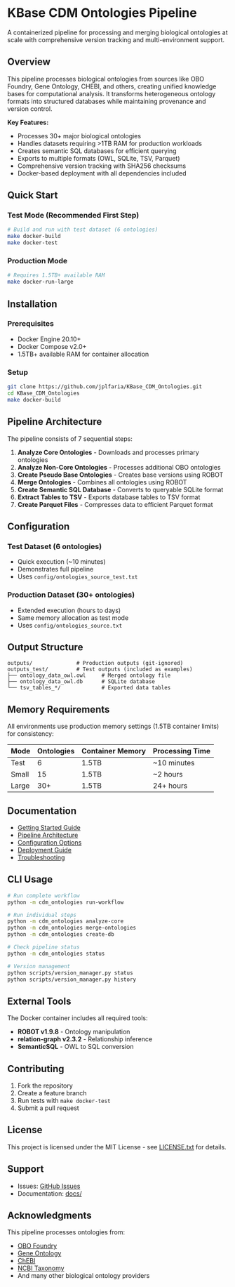 # KBase CDM Ontologies Pipeline

A containerized pipeline for processing and merging biological ontologies at scale with comprehensive version tracking and multi-environment support.

## Overview

This pipeline processes biological ontologies from sources like OBO Foundry, Gene Ontology, CHEBI, and others, creating unified knowledge bases for computational analysis. It transforms heterogeneous ontology formats into structured databases while maintaining provenance and version control.

**Key Features:**
- Processes 30+ major biological ontologies
- Handles datasets requiring >1TB RAM for production workloads
- Creates semantic SQL databases for efficient querying
- Exports to multiple formats (OWL, SQLite, TSV, Parquet)
- Comprehensive version tracking with SHA256 checksums
- Docker-based deployment with all dependencies included

## Quick Start

### Test Mode (Recommended First Step)

```bash
# Build and run with test dataset (6 ontologies)
make docker-build
make docker-test
```

### Production Mode

```bash
# Requires 1.5TB+ available RAM
make docker-run-large
```

## Installation

### Prerequisites

- Docker Engine 20.10+
- Docker Compose v2.0+
- 1.5TB+ available RAM for container allocation

### Setup

```bash
git clone https://github.com/jplfaria/KBase_CDM_Ontologies.git
cd KBase_CDM_Ontologies
make docker-build
```

## Pipeline Architecture

The pipeline consists of 7 sequential steps:

1. **Analyze Core Ontologies** - Downloads and processes primary ontologies
2. **Analyze Non-Core Ontologies** - Processes additional OBO ontologies  
3. **Create Pseudo Base Ontologies** - Creates base versions using ROBOT
4. **Merge Ontologies** - Combines all ontologies using ROBOT
5. **Create Semantic SQL Database** - Converts to queryable SQLite format
6. **Extract Tables to TSV** - Exports database tables to TSV format
7. **Create Parquet Files** - Compresses data to efficient Parquet format

## Configuration

### Test Dataset (6 ontologies)
- Quick execution (~10 minutes)
- Demonstrates full pipeline
- Uses `config/ontologies_source_test.txt`

### Production Dataset (30+ ontologies)
- Extended execution (hours to days)
- Same memory allocation as test mode
- Uses `config/ontologies_source.txt`

## Output Structure

```
outputs/              # Production outputs (git-ignored)
outputs_test/         # Test outputs (included as examples)
├── ontology_data_owl.owl     # Merged ontology file
├── ontology_data_owl.db      # SQLite database
└── tsv_tables_*/             # Exported data tables
```

## Memory Requirements

All environments use production memory settings (1.5TB container limits) for consistency:

| Mode | Ontologies | Container Memory | Processing Time |
|------|------------|------------------|-----------------|
| Test | 6 | 1.5TB | ~10 minutes |
| Small | 15 | 1.5TB | ~2 hours |
| Large | 30+ | 1.5TB | 24+ hours |

## Documentation

- [Getting Started Guide](docs/GETTING_STARTED.md)
- [Pipeline Architecture](docs/PIPELINE_ARCHITECTURE.md)
- [Configuration Options](docs/CONFIGURATION.md)
- [Deployment Guide](docs/DEPLOYMENT.md)
- [Troubleshooting](docs/TROUBLESHOOTING.md)

## CLI Usage

```bash
# Run complete workflow
python -m cdm_ontologies run-workflow

# Run individual steps
python -m cdm_ontologies analyze-core
python -m cdm_ontologies merge-ontologies
python -m cdm_ontologies create-db

# Check pipeline status
python -m cdm_ontologies status

# Version management
python scripts/version_manager.py status
python scripts/version_manager.py history
```

## External Tools

The Docker container includes all required tools:
- **ROBOT v1.9.8** - Ontology manipulation
- **relation-graph v2.3.2** - Relationship inference
- **SemanticSQL** - OWL to SQL conversion

## Contributing

1. Fork the repository
2. Create a feature branch
3. Run tests with `make docker-test`
4. Submit a pull request

## License

This project is licensed under the MIT License - see [LICENSE.txt](LICENSE.txt) for details.

## Support

- Issues: [GitHub Issues](https://github.com/jplfaria/KBase_CDM_Ontologies/issues)
- Documentation: [docs/](docs/)

## Acknowledgments

This pipeline processes ontologies from:
- [OBO Foundry](http://obofoundry.org/)
- [Gene Ontology](http://geneontology.org/)
- [ChEBI](https://www.ebi.ac.uk/chebi/)
- [NCBI Taxonomy](https://www.ncbi.nlm.nih.gov/taxonomy)
- And many other biological ontology providers